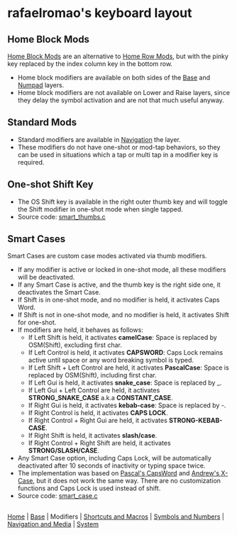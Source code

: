 # rafaelromao's keyboard layout

## Home Block Mods

[Home Block Mods](https://precondition.github.io/home-row-mods#alternative-home-row-mods-layout) are an alternative to [Home Row Mods](https://precondition.github.io/home-row-mods), but with the pinky key replaced by the index column key in the bottom row.

- Home block modifiers are available on both sides of the [Base](base.md) and [Numpad](symbols.md#numpad-layer) layers.
- Home block modifiers are not available on Lower and Raise layers, since they delay the symbol activation and are not that much useful anyway.

## Standard Mods

- Standard modifiers are available in [Navigation](navigation.md) the layer.
- These modifiers do not have one-shot or mod-tap behaviors, so they can be used in situations which a tap or multi tap in a modifier key is required.

## One-shot Shift Key
- The OS Shift key is available in the right outer thumb key and will toggle the Shift modifier in one-shot mode when single tapped.
- Source code: [smart_thumbs.c](../src/qmk/users/rafaelromao/features/smart_thumbs.c)

## Smart Cases

Smart Cases are custom case modes activated via thumb modifiers.
- If any modifier is active or locked in one-shot mode, all these modifiers will be deactivated.
- If any Smart Case is active, and the thumb key is the right side one, it deactivates the Smart Case.
- If Shift is in one-shot mode, and no modifier is held, it activates Caps Word.
- If Shift is not in one-shot mode, and no modifier is held, it activates Shift for one-shot.
- If modifiers are held, it behaves as follows:
    - If Left Shift is held, it activates **camelCase**: Space is replaced by OSM(Shift), excluding first char.
    - If Left Control is held, it activates **CAPSWORD**: Caps Lock remains active until space or any word breaking symbol is typed.
    - If Left Shift + Left Control are held, it activates **PascalCase**: Space is replaced by OSM(Shift), including first char.
    - If Left Gui is held, it activates **snake_case**: Space is replaced by _.
    - If Left Gui + Left Control are held, it activates **STRONG_SNAKE_CASE** a.k.a **CONSTANT_CASE**.
    - If Right Gui is held, it activates **kebab-case**: Space is replaced by -.
    - If Right Control is held, it activates **CAPS LOCK**.
    - If Right Control + Right Gui are held, it activates **STRONG-KEBAB-CASE**.
    - If Right Shift is held, it activates **slash/case**.
    - If Right Control + Right Shift are held, it activates **STRONG/SLASH/CASE**.
- Any Smart Case option, including Caps Lock, will be automatically deactivated after 10 seconds of inactivity or typing space twice.
- The implementation was based on [Pascal's CapsWord](https://github.com/getreuer/qmk-keymap) and [Andrew's X-Case](https://github.com/andrewjrae/kyria-keymap), but it does not work the same way. There are no customization functions and Caps Lock is used instead of shift.
- Source code: [smart_case.c](../src/qmk/users/rafaelromao/features/smart_case.c)

##
[Home](../readme.md) | 
[Base](base.md) |
Modifiers |
[Shortcuts and Macros](shortcuts.md) |
[Symbols and Numbers](symbols.md) |
[Navigation and Media](navigation.md) |
[System](system.md)
